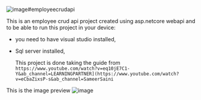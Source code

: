 ![image](https://github.com/Nensi-Rijal/asp.netcore_employeecrudapi_001/assets/65943072/e5b274b3-82a6-452a-ac2f-adc60df83ebc)#employeecrudapi

This is an employee crud api project created using asp.netcore webapi  and to be able to run this project in your device:

- you need to have visual studio installed,
- Sql server installed,

  This project is done taking the guide from `https://www.youtube.com/watch?v=eq10jE7C1-Y&ab_channel=LEARNINGPARTNER](https://www.youtube.com/watch?v=eCbaZixsP-s&ab_channel=SameerSaini`

This is the image preview 
![image](https://github.com/Nensi-Rijal/asp.netcore_employeecrudapi_001/assets/65943072/24bc87bb-7bf2-4974-9773-cf2dd62b5870)





